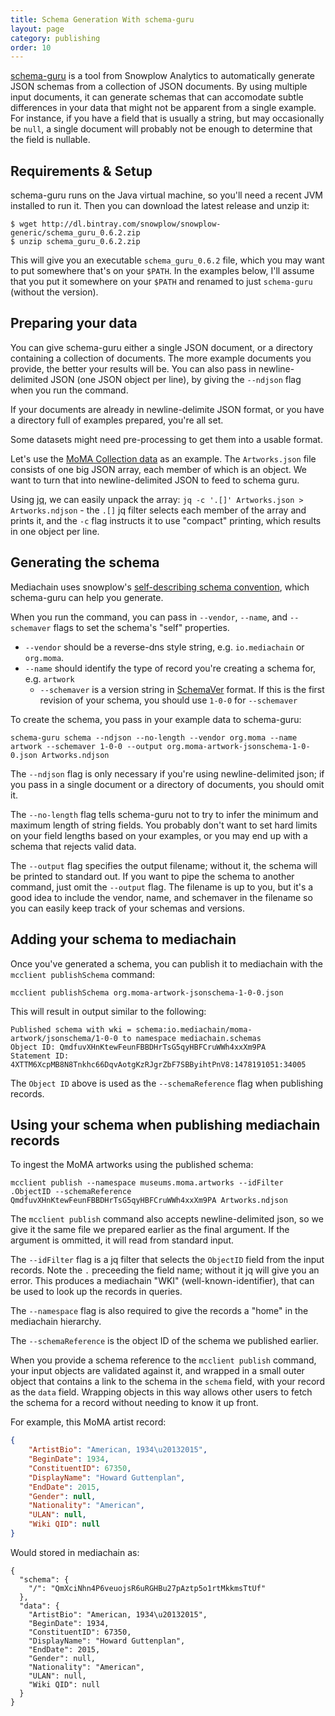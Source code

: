 ```yaml
---
title: Schema Generation With schema-guru
layout: page
category: publishing
order: 10
---
```


[schema-guru](https://github.com/snowplow/schema-guru) is a tool from Snowplow Analytics to automatically generate JSON schemas from a collection of JSON documents.  By using multiple input documents, it can generate schemas that can accomodate subtle differences in your data that might not be apparent from a single example.  For instance, if you have a field that is usually a string, but may occasionally be `null`, a single document will probably not be enough to determine that the field is nullable.

## Requirements & Setup

schema-guru runs on the Java virtual machine, so you'll need a recent JVM installed to run it. Then you can download the latest release and unzip it:

```
$ wget http://dl.bintray.com/snowplow/snowplow-generic/schema_guru_0.6.2.zip
$ unzip schema_guru_0.6.2.zip
```

This will give you an executable `schema_guru_0.6.2` file, which you may want to put somewhere that's on your `$PATH`.  In the examples below, I'll assume that you put it somewhere on your `$PATH` and renamed to just `schema-guru` (without the version).

## Preparing your data

You can give schema-guru either a single JSON document, or a directory containing a collection of documents.  The more example documents you provide, the better your results will be.  You can also pass in newline-delimited JSON (one JSON object per line), by giving the `--ndjson` flag when you run the command.

If your documents are already in newline-delimite JSON format, or you have a directory full of examples prepared, you're all set.

Some datasets might need pre-processing to get them into a usable format.

Let's use the [MoMA Collection data](https://github.com/MuseumofModernArt/collection) as an example.  The `Artworks.json` file consists of one big JSON array, each member of which is an object.  We want to turn that into newline-delimited JSON to feed to schema guru.

Using [jq](https://stedolan.github.io/jq/), we can easily unpack the array: `jq -c '.[]' Artworks.json > Artworks.ndjson` - the `.[]` jq filter selects each member of the array and prints it, and the `-c` flag instructs it to use "compact" printing, which results in one object per line.

## Generating the schema

Mediachain uses snowplow's [self-describing schema convention](https://github.com/snowplow/iglu/wiki/Self-describing-JSON-Schemas), which schema-guru can help you generate.

When you run the command, you can pass in `--vendor`, `--name`, and `--schemaver` flags to set the  schema's "self" properties.

* `--vendor` should be a reverse-dns style string, e.g. `io.mediachain` or `org.moma`.  
* `--name` should identify the type of record you're creating a schema for, e.g. `artwork`
  * `--schemaver` is a version string in [SchemaVer](https://github.com/snowplow/iglu/wiki/SchemaVer) format.  If this is the first revision of your schema, you should use `1-0-0` for `--schemaver`

To create the schema, you pass in your example data to schema-guru:

```
schema-guru schema --ndjson --no-length --vendor org.moma --name artwork --schemaver 1-0-0 --output org.moma-artwork-jsonschema-1-0-0.json Artworks.ndjson
```

The `--ndjson` flag is only necessary if you're using newline-delimited json; if you pass in a single document or a directory of documents, you should omit it.

The `--no-length` flag tells schema-guru not to try to infer the minimum and maximum length of string fields.  You probably don't want to set hard limits on your field lengths based on your examples, or you may end up with a schema that rejects valid data.

The `--output` flag specifies the output filename; without it, the schema will be printed to standard out.  If you want to pipe the schema to another command, just omit the `--output` flag.  The filename is up to you, but it's a good idea to include the vendor, name, and schemaver in the filename so you can easily keep track of your schemas and versions.

## Adding your schema to mediachain

Once you've generated a schema, you can publish it to mediachain with the `mcclient publishSchema` command:

```
mcclient publishSchema org.moma-artwork-jsonschema-1-0-0.json
```

This will result in output similar to the following:

```
Published schema with wki = schema:io.mediachain/moma-artwork/jsonschema/1-0-0 to namespace mediachain.schemas
Object ID: QmdfuvXHnKtewFeunFBBDHrTsG5qyHBFCruWWh4xxXm9PA
Statement ID: 4XTTM6XcpMB8N8Tnkhc66DqvAotgKzRJgrZbF7SBByihtPnV8:1478191051:34005
```

The `Object ID` above is used as the `--schemaReference` flag when publishing records.  

## Using your schema when publishing mediachain records

To ingest the MoMA artworks using the published schema:

```
mcclient publish --namespace museums.moma.artworks --idFilter .ObjectID --schemaReference QmdfuvXHnKtewFeunFBBDHrTsG5qyHBFCruWWh4xxXm9PA Artworks.ndjson
```

The `mcclient publish` command also accepts newline-delimited json, so we give it the same file we prepared earlier as the final argument.  If the argument is ommitted, it will read from standard input.

The `--idFilter` flag is a jq filter that selects the `ObjectID` field from the input records.  Note the `.` preceeding the field name; without it jq will give you an error. This produces a mediachain "WKI" (well-known-identifier), that can be used to look up the records in queries.

The `--namespace` flag is also required to give the records a "home" in the mediachain hierarchy.

The `--schemaReference` is the object ID of the schema we published earlier.

When you provide a schema reference to the `mcclient publish` command, your input objects are validated against it, and wrapped in a small outer object that contains a link to the schema in the `schema` field, with your record as the `data` field.  Wrapping objects in this way allows other users to fetch the schema for a record without needing to know it up front.

For example, this MoMA artist record:

```json
{
    "ArtistBio": "American, 1934\u20132015",
    "BeginDate": 1934,
    "ConstituentID": 67350,
    "DisplayName": "Howard Guttenplan",
    "EndDate": 2015,
    "Gender": null,
    "Nationality": "American",
    "ULAN": null,
    "Wiki QID": null
}
```

Would stored in mediachain as:

```
{
  "schema": {
    "/": "QmXciNhn4P6veuojsR6uRGHBu27pAztp5o1rtMkkmsTtUf"
  },
  "data": {
    "ArtistBio": "American, 1934\u20132015",
    "BeginDate": 1934,
    "ConstituentID": 67350,
    "DisplayName": "Howard Guttenplan",
    "EndDate": 2015,
    "Gender": null,
    "Nationality": "American",
    "ULAN": null,
    "Wiki QID": null
  }
}
```
